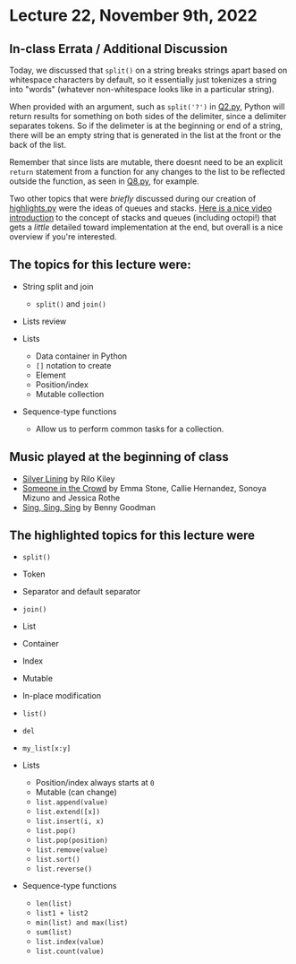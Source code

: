 # Lecture 22, November 9th, 2022

## In-class Errata / Additional Discussion

Today, we discussed that `split()` on a string breaks strings apart based on whitespace characters by default, so it essentially just tokenizes a string into "words" (whatever non-whitespace looks like in a particular string).

When provided with an argument, such as `split('?')` in [Q2.py](Q2.py), Python will return results for something on both sides of the delimiter, since a delimiter separates tokens.  So if the delimeter is at the beginning or end of a string, there will be an empty string that is generated in the list at the front or the back of the list.

Remember that since lists are mutable, there doesnt need to be an explicit `return` statement from a function for any changes to the list to be reflected outside the function, as seen in [Q8.py](Q8.py), for example.

Two other topics that were _briefly_ discussed during our creation of [highlights.py](highlights.py) were the ideas of queues and stacks.  [Here is a nice video introduction](https://www.youtube.com/watch?v=A3ZUpyrnCbM) to the concept of stacks and queues (including octopi!) that gets a _little_ detailed toward implementation at the end, but overall is a nice overview if you're interested.

## The topics for this lecture were:

* String split and join
	* `split()` and `join()`
* Lists review

* Lists
	* Data container in Python
	* `[]` notation to create
	* Element
	* Position/index
	* Mutable collection
* Sequence-type functions
	* Allow us to perform common tasks for a collection.

## Music played at the beginning of class

* [Silver Lining](https://www.youtube.com/watch?v=jVtSSCzASR0) by Rilo Kiley
* [Someone in the Crowd](https://www.youtube.com/watch?v=A7RmBgq4tT4) by 	Emma Stone, Callie Hernandez, Sonoya Mizuno and Jessica Rothe 
* [Sing, Sing, Sing](https://www.youtube.com/watch?v=yCxAi0uFg7w) by Benny Goodman

## The highlighted topics for this lecture were

* `split()`
* Token
* Separator and default separator
* `join()`

* List
* Container
* Index
* Mutable
* In-place modification
* `list()`
* `del` 
* `my_list[x:y]`

* Lists
	* Position/index always starts at `0`
	* Mutable (can change)
	* `list.append(value)`
	* `list.extend([x])`
	* `list.insert(i, x)`
	* `list.pop()`
	* `list.pop(position)`
	* `list.remove(value)`
	* `list.sort()`
	* `list.reverse()`
 
* Sequence-type functions
	* `len(list)`
	* `list1 + list2`
	* `min(list) and max(list)`
	* `sum(list)`
	* `list.index(value)`
	* `list.count(value)`
